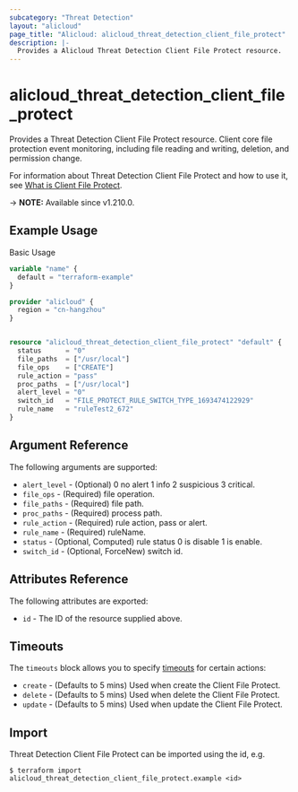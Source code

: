 ```yaml
---
subcategory: "Threat Detection"
layout: "alicloud"
page_title: "Alicloud: alicloud_threat_detection_client_file_protect"
description: |-
  Provides a Alicloud Threat Detection Client File Protect resource.
---
```


# alicloud_threat_detection_client_file_protect

Provides a Threat Detection Client File Protect resource. Client core file protection event monitoring, including file reading and writing, deletion, and permission change.

For information about Threat Detection Client File Protect and how to use it, see [What is Client File Protect](https://www.alibabacloud.com/help/en/).

-> **NOTE:** Available since v1.210.0.

## Example Usage

Basic Usage

```terraform
variable "name" {
  default = "terraform-example"
}

provider "alicloud" {
  region = "cn-hangzhou"
}


resource "alicloud_threat_detection_client_file_protect" "default" {
  status      = "0"
  file_paths  = ["/usr/local"]
  file_ops    = ["CREATE"]
  rule_action = "pass"
  proc_paths  = ["/usr/local"]
  alert_level = "0"
  switch_id   = "FILE_PROTECT_RULE_SWITCH_TYPE_1693474122929"
  rule_name   = "ruleTest2_672"
}
```

## Argument Reference

The following arguments are supported:
* `alert_level` - (Optional) 0 no alert 1 info 2 suspicious 3 critical.
* `file_ops` - (Required) file operation.
* `file_paths` - (Required) file path.
* `proc_paths` - (Required) process path.
* `rule_action` - (Required) rule action, pass or alert.
* `rule_name` - (Required) ruleName.
* `status` - (Optional, Computed) rule status 0 is disable 1 is enable.
* `switch_id` - (Optional, ForceNew) switch id.

## Attributes Reference

The following attributes are exported:
* `id` - The ID of the resource supplied above.

## Timeouts

The `timeouts` block allows you to specify [timeouts](https://www.terraform.io/docs/configuration-0-11/resources.html#timeouts) for certain actions:
* `create` - (Defaults to 5 mins) Used when create the Client File Protect.
* `delete` - (Defaults to 5 mins) Used when delete the Client File Protect.
* `update` - (Defaults to 5 mins) Used when update the Client File Protect.

## Import

Threat Detection Client File Protect can be imported using the id, e.g.

```shell
$ terraform import alicloud_threat_detection_client_file_protect.example <id>
```